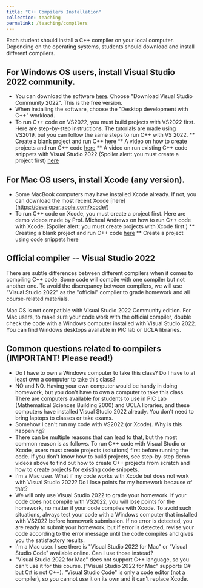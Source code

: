 ```yaml
---
title: "C++ Compilers Installation"
collection: teaching
permalink: /teaching/compilers
---
```


Each student should install a C++ compiler on your local computer. Depending on the operating systems, students should download and install different compilers.

For Windows OS users, install Visual Studio 2022 community.
---
* You can download the software [here](https://visualstudio.microsoft.com/vs/). Choose "Download Visual Studio Community 2022". This is the free version.
* When installing the software, choose the "Desktop development with C++" workload.
* To run C++ code on VS2022, you must build projects with VS2022 first. Here are step-by-step instructions. The tutorials are made using VS2019, but you can follow the same steps to run C++ with VS 2022.
        ** Create a blank project and run C++ [here](https://www.pic.ucla.edu/getting-started-with-microsoft-visual-studio-2019/)
        ** A video on how to create projects and run C++ code [here](https://drive.google.com/open?id=19SgBvEt8olEaTbo6WnGIYxqb3IbekJiz)
        ** A video on run existing C++ code snippets with Visual Studio 2022 (Spoiler alert: you must create a project first) [here](https://drive.google.com/open?id=1b5zSI4H9nNv3_vJtRCPuPtnRG3qPV-zy)

For Mac OS users, install Xcode (any version).
---
* Some MacBook computers may have installed Xcode already. If not, you can download the most recent Xcode [here] (https://developer.apple.com/xcode/)
* To run C++ code on Xcode, you must create a project first. Here are demo videos made by Prof. Micheal Andrews on how to run C++ code with Xcode. (Spoiler alert: you must create projects with Xcode first.)
    ** Creating a blank project and run C++ code [here](https://drive.google.com/open?id=1zu-fbDBu1w86CDrXtcA9-J4LrkIX7eBA)
    ** Create a project using code snippets [here](https://drive.google.com/open?id=1nYun2gefcHs0_EqmaZJcfVhztcMTQncw)

Official compiler -- Visual Studio 2022
---
There are subtle differences between different compilers when it comes to compiling C++ code. Some code will compile with one compiler but not another one. To avoid the discrepancy between compilers, we will use "Visual Studio 2022" as the "official" compiler to grade homework and all course-related materials. 

Mac OS is not compatible with Visual Studio 2022 Community edition. For Mac users, to make sure your code work with the official compiler, double check the code with a Windows computer installed with Visual Studio 2022. You can find Windows desktops available in PIC lab or UCLA libraries. 

Common questions related to compilers (IMPORTANT! Please read!)
---
* Do I have to own a Windows computer to take this class? Do I have to at least own a computer to take this class?
* NO and NO. Having your own computer would be handy in doing homework, but you don't have to own a computer to take this class. There are computers available for students to use in PIC Lab (Mathematical Sciences Building 2000) and UCLA libraries, and these computers have installed Visual Studio 2022 already. You don't need to bring laptops to classes or take exams.
* Somehow I can't run my code with VS2022 (or Xcode). Why is this happening?
* There can be multiple reasons that can lead to that, but the most common reason is as follows. To run C++ code with Visual Studio or Xcode, users must create projects (solutions) first before running the code. If you don't know how to build projects, see step-by-step demo videos above to find out how to create C++ projects from scratch and how to create projects for existing code snippets.
* I'm a Mac user. What if my code works with Xcode but does not work with Visual Studio 2022? Do I lose points for my homework because of that?
* We will only use Visual Studio 2022 to grade your homework. If your code does not compile with VS2022, you will lose points for the homework, no matter if your code compiles with Xcode. To avoid such situations, always test your code with a Windows computer that installed with VS2022 before homework submission. If no error is detected, you are ready to submit your homework, but if error is detected, revise your code according to the error message until the code compiles and gives you the satisfactory results.
* I'm a Mac user. I see there is "Visual Studio 2022 for Mac" or "Visual Studio Code" available online. Can I use those instead?
* "Visual Studio 2022 for Mac" does not support C++ language, so you can't use it for this course. ("Visual Studio 2022 for Mac" supports C# but C# is not C++). "Visual Studio Code" is only a code editor (not a compiler), so you cannot use it on its own and it can't replace Xcode.
